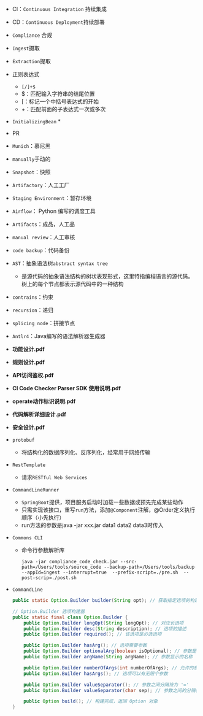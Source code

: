 * CI：`Continuous Integration` 持续集成
* CD：`Continuous Deployment`持续部署
* `Compliance` 合规
* `Ingest`摄取
* `Extraction`提取



* 正则表达式
  * `[/]+$`
  * $：匹配输入字符串的结尾位置
  * [：标记一个中括号表达式的开始
  * +：匹配前面的子表达式一次或多次



* `InitializingBean`
  * 



* PR
* `Munich`：慕尼黑
* `manually`手动的

* `Snapshot`：快照
* `Artifactory`：人工工厂
* `Staging Environment`：暂存环境
* `Airflow`： Python 编写的调度工具
* `Artifacts`：成品，人工品
* `manual review`：人工审核
* `code backup`：代码备份
* `AST`：抽象语法树`abstract syntax tree`
  * 是源代码的抽象语法结构的树状表现形式，这里特指编程语言的源代码。树上的每个节点都表示源代码中的一种结构
* `contrains`：约束
* `recursion`：递归
* `splicing node`：拼接节点
* `Antlr4`：Java编写的语法解析器生成器

* **功能设计.pdf**
* **规则设计.pdf**
* **API访问鉴权.pdf**
* **CI Code Checker Parser SDK 使用说明.pdf**
* **operate动作标识说明.pdf**
* **代码解析详细设计.pdf**
* **安全设计.pdf**





* `protobuf`
  * 将结构化的数据序列化、反序列化，经常用于网络传输
* `RestTemplate`
  * 请求`RESTful Web Services`



* `CommandLineRunner`
  * `SpringBoot`提供，项目服务启动时加载一些数据或预先完成某些动作
  * 只需实现该接口，重写`run`方法，添加`@Component`注解，@Order定义执行顺序（小先执行）
  * run方法的参数是java -jar xxx.jar data1 data2 data3时传入





* `Commons CLI`

  * 命令行参数解析库

    ```shell
    java -jar compliance_code_check.jar --src-path=/Users/tools/source_code --backup-path=/Users/tools/backup --appId=ingest --interrupt=true  --prefix-script=./pre.sh  --post-scrip=./post.sh
    ```

* `CommandLine`

  ```java
  public static Option.Builder builder(String opt); // 获取指定选项的构建器
  
  // Option.Builder 选项构建器
  public static final class Option.Builder {
      public Option.Builder longOpt(String longOpt); // 对应长选项
      public Option.Builder desc(String description); // 选项的描述
      public Option.Builder required(); // 该选项是必选选项
  
      public Option.Builder hasArg(); // 选项需要参数
      public Option.Builder optionalArg(boolean isOptional); // 参数是否可选
      public Option.Builder argName(String argName); // 参数显示的名称
  
      public Option.Builder numberOfArgs(int numberOfArgs); // 允许的参数数量
      public Option.Builder hasArgs(); // 选项可以有无限个参数
  
      public Option.Builder valueSeparator(); // 参数之间分隔符为 '='
      public Option.Builder valueSeparator(char sep); // 参数之间的分隔符
  
      public Option build(); // 构建完成，返回 Option 对象
  }
  ```

  